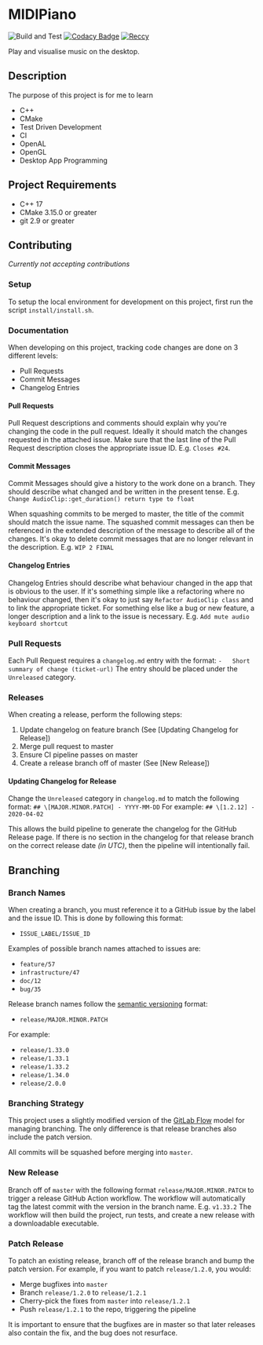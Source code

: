 # MIDIPiano
![Build and Test](https://github.com/Reccy/MIDIPiano/workflows/Build%20and%20Test/badge.svg) [![Codacy Badge](https://app.codacy.com/project/badge/Grade/ff87ca54e8b94a60b9b0329bffcd7992)](https://www.codacy.com/manual/Reccy/MIDIPiano?utm_source=github.com&amp;utm_medium=referral&amp;utm_content=Reccy/MIDIPiano&amp;utm_campaign=Badge_Grade) [![Reccy](https://img.shields.io/github/license/Reccy/MIDIPiano)](https://choosealicense.com/licenses/mit/)

Play and visualise music on the desktop.

## Description
The purpose of this project is for me to learn
- C++
- CMake
- Test Driven Development
- CI
- OpenAL
- OpenGL
- Desktop App Programming

## Project Requirements
- C++ 17
- CMake 3.15.0 or greater
- git 2.9 or greater

## Contributing
*Currently not accepting contributions*

### Setup
To setup the local environment for development on this project, first run the script `install/install.sh`.

### Documentation
When developing on this project, tracking code changes are done on 3 different levels:
- Pull Requests
- Commit Messages
- Changelog Entries

#### Pull Requests
Pull Request descriptions and comments should explain why you're changing the code in the pull request.
Ideally it should match the changes requested in the attached issue.
Make sure that the last line of the Pull Request description closes the appropriate issue ID.
E.g. `Closes #24`.

#### Commit Messages
Commit Messages should give a history to the work done on a branch.
They should describe what changed and be written in the present tense.
E.g. `Change AudioClip::get_duration() return type to float`

When squashing commits to be merged to master, the title of the commit should match the issue name.
The squashed commit messages can then be referenced in the extended description of the message to describe all of the changes.
It's okay to delete commit messages that are no longer relevant in the description.
E.g. `WIP 2 FINAL`

#### Changelog Entries
Changelog Entries should describe what behaviour changed in the app that is obvious to the user.
If it's something simple like a refactoring where no behaviour changed, then it's okay to just say `Refactor AudioClip class` and to link the appropriate ticket.
For something else like a bug or new feature, a longer description and a link to the issue is necessary.
E.g. `Add mute audio keyboard shortcut`

### Pull Requests
Each Pull Request requires a `changelog.md` entry with the format:
`-   Short summary of change (ticket-url)`
The entry should be placed under the `Unreleased` category.

### Releases
When creating a release, perform the following steps:
1. Update changelog on feature branch (See [Updating Changelog for Release])
2. Merge pull request to master
3. Ensure CI pipeline passes on master
4. Create a release branch off of master (See [New Release])

#### Updating Changelog for Release
Change the `Unreleased` category in `changelog.md` to match the following format:
`## \[MAJOR.MINOR.PATCH] - YYYY-MM-DD`
For example:
`## \[1.2.12] - 2020-04-02`

This allows the build pipeline to generate the changelog for the GitHub Release page.
If there is no section in the changelog for that release branch on the correct release date *(in UTC)*, then the pipeline will intentionally fail.

## Branching
### Branch Names
When creating a branch, you must reference it to a GitHub issue by the label and the issue ID.
This is done by following this format:
- `ISSUE_LABEL/ISSUE_ID`

Examples of possible branch names attached to issues are:
- `feature/57`
- `infrastructure/47`
- `doc/12`
- `bug/35`

Release branch names follow the [semantic versioning](https://semver.org/) format:
- `release/MAJOR.MINOR.PATCH`

For example:
- `release/1.33.0`
- `release/1.33.1`
- `release/1.33.2`
- `release/1.34.0`
- `release/2.0.0`

### Branching Strategy
This project uses a slightly modified version of the [GitLab Flow](https://docs.gitlab.com/ee/topics/gitlab_flow.html) model for managing branching.
The only difference is that release branches also include the patch version.

All commits will be squashed before merging into `master`.

### New Release
Branch off of `master` with the following format `release/MAJOR.MINOR.PATCH` to trigger a release GitHub Action workflow.
The workflow will automatically tag the latest commit with the version in the branch name. E.g. `v1.33.2`
The workflow will then build the project, run tests, and create a new release with a downloadable executable.

### Patch Release
To patch an existing release, branch off of the release branch and bump the patch version.
For example, if you want to patch `release/1.2.0`, you would:
- Merge bugfixes into `master`
- Branch `release/1.2.0` to `release/1.2.1`
- Cherry-pick the fixes from `master` into `release/1.2.1`
- Push `release/1.2.1` to the repo, triggering the pipeline

It is important to ensure that the bugfixes are in master so that later releases also contain the fix, and the bug does not resurface.
